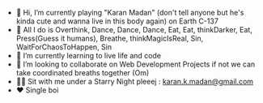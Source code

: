 - 👋 Hi, I’m currently playing "Karan Madan" (don't tell anyone but he's kinda cute and wanna live in this body again) on Earth C-137
- 👀 All I do is Overthink, Dance, Dance, Dance, Eat, Eat, thinkDarker, Eat, Press(Guess it humans), Breathe, thinkMagicIsReal, Sin, WaitForChaosToHappen, Sin
- 🌱 I’m currently learning to live life and code
- 💞️ I’m looking to collaborate on Web Development Projects if not we can take coordinated breaths together (Om)
- 🌠✨ Sit with me under a Starry Night pleeej : karan.k.madan@gmail.com 
- ❤️ Single boi 

<!---
KARANQUERNMADAVIDE/KARANQUERNMADAVIDE is a ✨ special ✨ repository because its `README.md` (this file) appears on your GitHub profile.
You can click the Preview link to take a look at your changes.
--->
